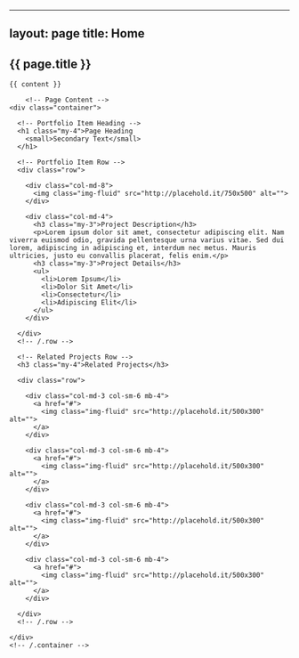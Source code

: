 
---
layout: page
title: Home
---

<h2>{{ page.title }}</h2>
   
    {{ content }}
    
        <!-- Page Content -->
    <div class="container">

      <!-- Portfolio Item Heading -->
      <h1 class="my-4">Page Heading
        <small>Secondary Text</small>
      </h1>

      <!-- Portfolio Item Row -->
      <div class="row">

        <div class="col-md-8">
          <img class="img-fluid" src="http://placehold.it/750x500" alt="">
        </div>

        <div class="col-md-4">
          <h3 class="my-3">Project Description</h3>
          <p>Lorem ipsum dolor sit amet, consectetur adipiscing elit. Nam viverra euismod odio, gravida pellentesque urna varius vitae. Sed dui lorem, adipiscing in adipiscing et, interdum nec metus. Mauris ultricies, justo eu convallis placerat, felis enim.</p>
          <h3 class="my-3">Project Details</h3>
          <ul>
            <li>Lorem Ipsum</li>
            <li>Dolor Sit Amet</li>
            <li>Consectetur</li>
            <li>Adipiscing Elit</li>
          </ul>
        </div>

      </div>
      <!-- /.row -->

      <!-- Related Projects Row -->
      <h3 class="my-4">Related Projects</h3>

      <div class="row">

        <div class="col-md-3 col-sm-6 mb-4">
          <a href="#">
            <img class="img-fluid" src="http://placehold.it/500x300" alt="">
          </a>
        </div>

        <div class="col-md-3 col-sm-6 mb-4">
          <a href="#">
            <img class="img-fluid" src="http://placehold.it/500x300" alt="">
          </a>
        </div>

        <div class="col-md-3 col-sm-6 mb-4">
          <a href="#">
            <img class="img-fluid" src="http://placehold.it/500x300" alt="">
          </a>
        </div>

        <div class="col-md-3 col-sm-6 mb-4">
          <a href="#">
            <img class="img-fluid" src="http://placehold.it/500x300" alt="">
          </a>
        </div>

      </div>
      <!-- /.row -->

    </div>
    <!-- /.container -->
